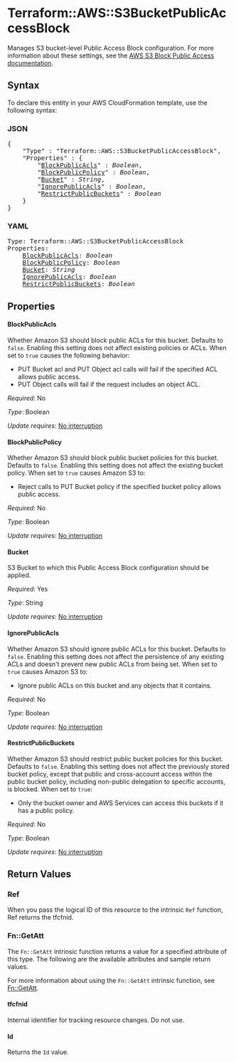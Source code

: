 # Terraform::AWS::S3BucketPublicAccessBlock

Manages S3 bucket-level Public Access Block configuration. For more information about these settings, see the [AWS S3 Block Public Access documentation](https://docs.aws.amazon.com/AmazonS3/latest/dev/access-control-block-public-access.html).

## Syntax

To declare this entity in your AWS CloudFormation template, use the following syntax:

### JSON

<pre>
{
    "Type" : "Terraform::AWS::S3BucketPublicAccessBlock",
    "Properties" : {
        "<a href="#blockpublicacls" title="BlockPublicAcls">BlockPublicAcls</a>" : <i>Boolean</i>,
        "<a href="#blockpublicpolicy" title="BlockPublicPolicy">BlockPublicPolicy</a>" : <i>Boolean</i>,
        "<a href="#bucket" title="Bucket">Bucket</a>" : <i>String</i>,
        "<a href="#ignorepublicacls" title="IgnorePublicAcls">IgnorePublicAcls</a>" : <i>Boolean</i>,
        "<a href="#restrictpublicbuckets" title="RestrictPublicBuckets">RestrictPublicBuckets</a>" : <i>Boolean</i>
    }
}
</pre>

### YAML

<pre>
Type: Terraform::AWS::S3BucketPublicAccessBlock
Properties:
    <a href="#blockpublicacls" title="BlockPublicAcls">BlockPublicAcls</a>: <i>Boolean</i>
    <a href="#blockpublicpolicy" title="BlockPublicPolicy">BlockPublicPolicy</a>: <i>Boolean</i>
    <a href="#bucket" title="Bucket">Bucket</a>: <i>String</i>
    <a href="#ignorepublicacls" title="IgnorePublicAcls">IgnorePublicAcls</a>: <i>Boolean</i>
    <a href="#restrictpublicbuckets" title="RestrictPublicBuckets">RestrictPublicBuckets</a>: <i>Boolean</i>
</pre>

## Properties

#### BlockPublicAcls

Whether Amazon S3 should block public ACLs for this bucket. Defaults to `false`. Enabling this setting does not affect existing policies or ACLs. When set to `true` causes the following behavior:
* PUT Bucket acl and PUT Object acl calls will fail if the specified ACL allows public access.
* PUT Object calls will fail if the request includes an object ACL.

_Required_: No

_Type_: Boolean

_Update requires_: [No interruption](https://docs.aws.amazon.com/AWSCloudFormation/latest/UserGuide/using-cfn-updating-stacks-update-behaviors.html#update-no-interrupt)

#### BlockPublicPolicy

Whether Amazon S3 should block public bucket policies for this bucket. Defaults to `false`. Enabling this setting does not affect the existing bucket policy. When set to `true` causes Amazon S3 to:
* Reject calls to PUT Bucket policy if the specified bucket policy allows public access.

_Required_: No

_Type_: Boolean

_Update requires_: [No interruption](https://docs.aws.amazon.com/AWSCloudFormation/latest/UserGuide/using-cfn-updating-stacks-update-behaviors.html#update-no-interrupt)

#### Bucket

S3 Bucket to which this Public Access Block configuration should be applied.

_Required_: Yes

_Type_: String

_Update requires_: [No interruption](https://docs.aws.amazon.com/AWSCloudFormation/latest/UserGuide/using-cfn-updating-stacks-update-behaviors.html#update-no-interrupt)

#### IgnorePublicAcls

Whether Amazon S3 should ignore public ACLs for this bucket. Defaults to `false`. Enabling this setting does not affect the persistence of any existing ACLs and doesn't prevent new public ACLs from being set. When set to `true` causes Amazon S3 to:
* Ignore public ACLs on this bucket and any objects that it contains.

_Required_: No

_Type_: Boolean

_Update requires_: [No interruption](https://docs.aws.amazon.com/AWSCloudFormation/latest/UserGuide/using-cfn-updating-stacks-update-behaviors.html#update-no-interrupt)

#### RestrictPublicBuckets

Whether Amazon S3 should restrict public bucket policies for this bucket. Defaults to `false`. Enabling this setting does not affect the previously stored bucket policy, except that public and cross-account access within the public bucket policy, including non-public delegation to specific accounts, is blocked. When set to `true`:
* Only the bucket owner and AWS Services can access this buckets if it has a public policy.

_Required_: No

_Type_: Boolean

_Update requires_: [No interruption](https://docs.aws.amazon.com/AWSCloudFormation/latest/UserGuide/using-cfn-updating-stacks-update-behaviors.html#update-no-interrupt)

## Return Values

### Ref

When you pass the logical ID of this resource to the intrinsic `Ref` function, Ref returns the tfcfnid.

### Fn::GetAtt

The `Fn::GetAtt` intrinsic function returns a value for a specified attribute of this type. The following are the available attributes and sample return values.

For more information about using the `Fn::GetAtt` intrinsic function, see [Fn::GetAtt](https://docs.aws.amazon.com/AWSCloudFormation/latest/UserGuide/intrinsic-function-reference-getatt.html).

#### tfcfnid

Internal identifier for tracking resource changes. Do not use.

#### Id

Returns the <code>Id</code> value.

